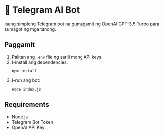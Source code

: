 # 🤖 Telegram AI Bot

Isang simpleng Telegram bot na gumagamit ng OpenAI GPT-3.5 Turbo para sumagot ng mga tanong.

## Paggamit
1. Palitan ang `.env` file ng sarili mong API keys.
2. I-install ang dependencies:
   ```
   npm install
   ```
3. I-run ang bot:
   ```
   node index.js
   ```

## Requirements
- Node.js
- Telegram Bot Token
- OpenAI API Key

